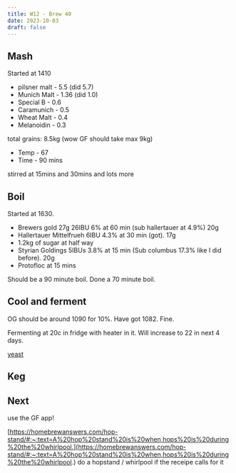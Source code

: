 ```yaml
---
title: W12 - Brew 40 
date: 2023-10-03
draft: false 
---
```

<!-- [![pot](/images/2023-06-06/3.jpg "treatment")](/images/2023-06-06/3.jpg) -->


## Mash

Started at 1410

- pilsner malt - 5.5 (did 5.7)
- Munich Malt - 1.36 (did 1.0)
- Special B - 0.6
- Caramunich - 0.5
- Wheat Malt - 0.4
- Melanoidin - 0.3

total grains: 8.5kg (wow GF should take max 9kg)

- Temp - 67
- Time - 90 mins

stirred at 15mins and 30mins and lots more

## Boil

Started at 1630.

- Brewers gold 27g 26IBU 6% at 60 min (sub hallertauer at 4.9%) 20g 
- Hallertauer Mittelfrueh 6IBU 4.3% at 30 min (got). 17g
- 1.2kg of sugar at half way
- Styrian Goldings 5IBUs 3.8% at 15 min (Sub columbus 17.3% like I did before). 20g
- Protofloc at 15 mins

Should be a 90 minute boil. Done a 70 minute boil.

## Cool and ferment

OG should be around 1090 for 10%. Have got 1082. Fine.

Fermenting at 20c in fridge with heater in it. Will increase to 22 in next 4 days. 

[yeast](https://www.themaltmiller.co.uk/product/wlp530-abbey-ale-yeast/?v=79cba1185463)


## Keg


## Next

use the GF app!

[https://homebrewanswers.com/hop-stand/#:~:text=A%20hop%20stand%20is%20when,hops%20is%20during%20the%20whirlpool.](https://homebrewanswers.com/hop-stand/#:~:text=A%20hop%20stand%20is%20when,hops%20is%20during%20the%20whirlpool.) do a hopstand / whirlpool if the receipe calls for it




